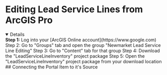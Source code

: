 # Editing Lead Service Lines from ArcGIS Pro

<details open>
  <B>Step 1:</B> Log into your [ArcGIS Online account](https://www.google.com)
Step 2: Go to "Groups" tab and open the group "Newmarket Lead Service Line Editing"
Step 3: Go to "Content" tab for that group
Step 4: Download the "LeadServiceLineInventory" project package
Step 5: Open the "LeadServiceLineInventory" project package from your download location
</details>
## Connecting the Portal Item to it's Source

